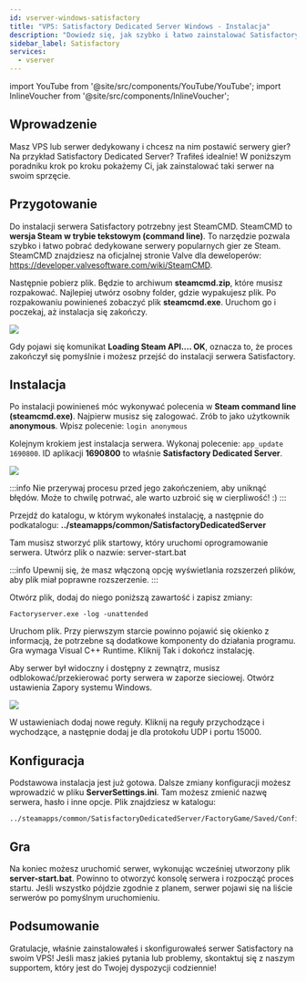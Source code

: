 ```yaml
---
id: vserver-windows-satisfactory
title: "VPS: Satisfactory Dedicated Server Windows - Instalacja"
description: "Dowiedz się, jak szybko i łatwo zainstalować Satisfactory Dedicated Server na swoim VPS lub serwerze dedykowanym → Sprawdź teraz"
sidebar_label: Satisfactory
services:
  - vserver
---
```


import YouTube from '@site/src/components/YouTube/YouTube';
import InlineVoucher from '@site/src/components/InlineVoucher';

## Wprowadzenie
Masz VPS lub serwer dedykowany i chcesz na nim postawić serwery gier? Na przykład Satisfactory Dedicated Server? Trafiłeś idealnie! W poniższym poradniku krok po kroku pokażemy Ci, jak zainstalować taki serwer na swoim sprzęcie.

<YouTube videoId="rqtQJa_awGw" imageSrc="https://screensaver01.zap-hosting.com/index.php/s/oHiNw9tMBtgL6nq/preview" title="Satisfactory Dedicated Server Setup on Windows VPS" description="Wolisz zobaczyć wszystko w akcji, żeby lepiej zrozumieć? Mamy to! Zanurz się w naszym wideo, które wszystko Ci wyjaśni. Niezależnie czy się spieszysz, czy po prostu lubisz chłonąć wiedzę w najbardziej angażujący sposób!"/>
<InlineVoucher />

## Przygotowanie

Do instalacji serwera Satisfactory potrzebny jest SteamCMD. SteamCMD to **wersja Steam w trybie tekstowym (command line)**. To narzędzie pozwala szybko i łatwo pobrać dedykowane serwery popularnych gier ze Steam. SteamCMD znajdziesz na oficjalnej stronie Valve dla deweloperów: https://developer.valvesoftware.com/wiki/SteamCMD.

Następnie pobierz plik. Będzie to archiwum **steamcmd.zip**, które musisz rozpakować. Najlepiej utwórz osobny folder, gdzie wypakujesz plik. Po rozpakowaniu powinieneś zobaczyć plik **steamcmd.exe**. Uruchom go i poczekaj, aż instalacja się zakończy.

![](https://screensaver01.zap-hosting.com/index.php/s/NkbSey5q2rWRjtF/preview)

Gdy pojawi się komunikat **Loading Steam API.... OK**, oznacza to, że proces zakończył się pomyślnie i możesz przejść do instalacji serwera Satisfactory.



## Instalacja

Po instalacji powinieneś móc wykonywać polecenia w **Steam command line (steamcmd.exe)**. Najpierw musisz się zalogować. Zrób to jako użytkownik **anonymous**. Wpisz polecenie: `login anonymous`

Kolejnym krokiem jest instalacja serwera. Wykonaj polecenie: `app_update 1690800`. ID aplikacji **1690800** to właśnie **Satisfactory Dedicated Server**.

![](https://screensaver01.zap-hosting.com/index.php/s/b8ePqS9FdP2rTzP/preview)



:::info
Nie przerywaj procesu przed jego zakończeniem, aby uniknąć błędów. Może to chwilę potrwać, ale warto uzbroić się w cierpliwość! :)
:::



Przejdź do katalogu, w którym wykonałeś instalację, a następnie do podkatalogu: **../steamapps/common/SatisfactoryDedicatedServer**

Tam musisz stworzyć plik startowy, który uruchomi oprogramowanie serwera. Utwórz plik o nazwie: server-start.bat

:::info
Upewnij się, że masz włączoną opcję wyświetlania rozszerzeń plików, aby plik miał poprawne rozszerzenie.
:::

Otwórz plik, dodaj do niego poniższą zawartość i zapisz zmiany:

```
Factoryserver.exe -log -unattended
```



Uruchom plik. Przy pierwszym starcie powinno pojawić się okienko z informacją, że potrzebne są dodatkowe komponenty do działania programu. Gra wymaga Visual C++ Runtime. Kliknij Tak i dokończ instalację.

Aby serwer był widoczny i dostępny z zewnątrz, musisz odblokować/przekierować porty serwera w zaporze sieciowej. Otwórz ustawienia Zapory systemu Windows.

![](https://screensaver01.zap-hosting.com/index.php/s/x29gQWEreNt3y2W/preview)


W ustawieniach dodaj nowe reguły. Kliknij na reguły przychodzące i wychodzące, a następnie dodaj je dla protokołu UDP i portu 15000.



## Konfiguracja

Podstawowa instalacja jest już gotowa. Dalsze zmiany konfiguracji możesz wprowadzić w pliku **ServerSettings.ini**. Tam możesz zmienić nazwę serwera, hasło i inne opcje. Plik znajdziesz w katalogu:

```
../steamapps/common/SatisfactoryDedicatedServer/FactoryGame/Saved/Config/WindowsServer/
```



## Gra

Na koniec możesz uruchomić serwer, wykonując wcześniej utworzony plik **server-start.bat**. Powinno to otworzyć konsolę serwera i rozpocząć proces startu. Jeśli wszystko pójdzie zgodnie z planem, serwer pojawi się na liście serwerów po pomyślnym uruchomieniu.



## Podsumowanie

Gratulacje, właśnie zainstalowałeś i skonfigurowałeś serwer Satisfactory na swoim VPS! Jeśli masz jakieś pytania lub problemy, skontaktuj się z naszym supportem, który jest do Twojej dyspozycji codziennie!

<InlineVoucher />